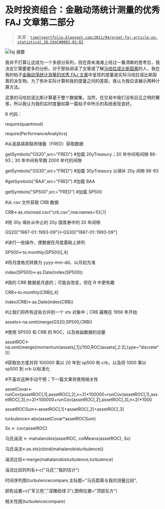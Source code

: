 <!--yml

类别：未分类

日期：2024-05-18 15:18:03

-->

# 及时投资组合：金融动荡统计测量的优秀 FAJ 文章第二部分

> 来源：[`timelyportfolio.blogspot.com/2011/04/great-faj-article-on-statistical_26.html#0001-01-01`](http://timelyportfolio.blogspot.com/2011/04/great-faj-article-on-statistical_26.html#0001-01-01)

![faj 摘要](http://www.cfapubs.org/doi/abs/10.2469/faj.v66.n5.3)

我并不打算让这成为一个多部分系列，但在周末海滩上经过一番清晰的思考后，我决定它需要更多的分析。对于那些阅读了文章或了解[马哈拉诺比斯距离](http://en.wikipedia.org/wiki/Mahalanobis_distance)的人，我在我的帖子[金融动荡统计测量的优秀 FAJ 文章](http://timelyportfolio.blogspot.com/2011/04/great-faj-article-on-statistical.htmlhttp://timelyportfolio.blogspot.com/2011/04/great-faj-article-on-statistical.html)中呈现的度量是实际马哈拉诺比斯距离的派生物。为了弥补实际计算和我的度量之间的差距，我认为我应该展示两种计算方法。

这里的马哈拉诺比斯计算基于整个数据集。当然，在交易中我们没有后见之明的奢侈，所以我认为我的实时度量如第一篇帖子中所示的系统表现良好。

R 代码：

require(quantmod)

require(PerformanceAnalytics)

#从圣路易斯联邦储备（FRED）获取数据

getSymbols("GS20",src="FRED") #加载 20yTreasury；20 年中间有间隙 86-93；30 年中间有早期 2000 年代的间隙

getSymbols("GS30",src="FRED") #加载 30yTreasury 以填补 20y 间隙 86-93

#getSymbols("BAA",src="FRED") #加载 BAA

getSymbols("SP500",src="FRED") #加载 SP500

#从 csv 文件获取 CRB 数据

CRB<-as.xts(read.csv("crb.csv",row.names=1))[,1]

#用 30y 填补从中止的 20y 国库券中的 20 年间隙

GS20["1987-01::1993-09"]<-GS30["1987-01::1993-09"]

#进行一些操作，使数据在月度基础上排列

SP500<-to.monthly(SP500)[,4]

#将月度格式转换为 yyyy-mm-dd，以月初为准

index(SP500)<-as.Date(index(SP500))

#我的 CRB 数据是月底的；可能会改变，但在 R 中更有趣

CRB<-to.monthly(CRB)[,4]

index(CRB)<-as.Date(index(CRB))

#让我们将所有这些合并到一个 xts 对象中；CRB 最晚在 1956 年开始

assets<-na.omit(merge(GS20,SP500,CRB))

#使用 SP500 和 CRB 的 ROC，以及收益数据的动量

assetROC<-na.omit(merge(momentum(assets[,1])/100,ROC(assets[,2:3],type="discrete")))

#获取协方差并将 100000 乘以 20 年到 sp500 和 crb，以及将 1000 乘以 sp500 到 crb 以标准化

#不喜欢这种手动干预；下一篇文章将使用相关性

assetCovar<-runCov(assetROC[,1],assetROC[,2],n=2)*100000+runCov(assetROC[,1],assetROC[,3],n=2)*100000+runCov(assetROC[,2],assetROC[,3],n=2)*1000

assetROCSum<-assetROC[,1]+assetROC[,2]+assetROC[,3]

turbulence<-abs(assetCovar*assetROCSum)

Sx <- cov(assetROC)

马氏湍流 <- mahalanobis(assetROC, colMeans(assetROC), Sx)

马氏湍流<-as.xts(cbind(mahalanobisturbulence))

湍流比较<-merge(mahalanobisturbulence,turbulence)

湍流比较的列名<-c("马氏","我的估计")

时间序列图(turbulencecompare,主标题="马氏距离与我的测量比较",

颜色设置=c("军兰色","深橄榄绿 3"),图例位置="顶部左方")

相关性图(turbulencecompare)
